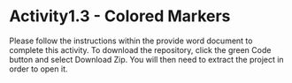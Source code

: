# Activity1.3 - Colored Markers
Please follow the instructions within the provide word document to complete this activity. To download the repository, click the green Code button and select Download Zip. You will then need to extract the project in order to open it.
